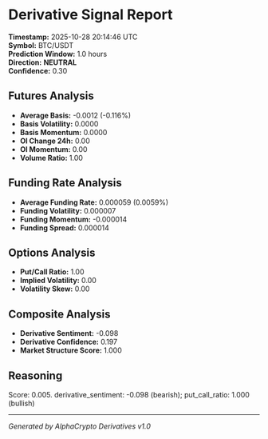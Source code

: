 # Derivative Signal Report

**Timestamp:** 2025-10-28 20:14:46 UTC  
**Symbol:** BTC/USDT  
**Prediction Window:** 1.0 hours  
**Direction:** **NEUTRAL**  
**Confidence:** 0.30

## Futures Analysis
- **Average Basis:** -0.0012 (-0.116%)
- **Basis Volatility:** 0.0000
- **Basis Momentum:** 0.0000
- **OI Change 24h:** 0.00
- **OI Momentum:** 0.00
- **Volume Ratio:** 1.00

## Funding Rate Analysis
- **Average Funding Rate:** 0.000059 (0.0059%)
- **Funding Volatility:** 0.000007
- **Funding Momentum:** -0.000014
- **Funding Spread:** 0.000014

## Options Analysis
- **Put/Call Ratio:** 1.00
- **Implied Volatility:** 0.00
- **Volatility Skew:** 0.00

## Composite Analysis
- **Derivative Sentiment:** -0.098
- **Derivative Confidence:** 0.197
- **Market Structure Score:** 1.000

## Reasoning
Score: 0.005. derivative_sentiment: -0.098 (bearish); put_call_ratio: 1.000 (bullish)

---
*Generated by AlphaCrypto Derivatives v1.0*
